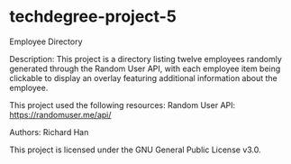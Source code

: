 # techdegree-project-5
Employee Directory

Description: This project is a directory listing twelve employees randomly generated through the Random User API, with each employee item being
clickable to display an overlay featuring additional information about the employee.

This project used the following resources:
Random User API: https://randomuser.me/api/

Authors:
Richard Han

This project is licensed under the GNU General Public License v3.0.
